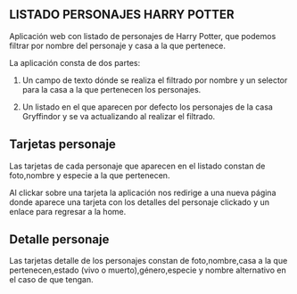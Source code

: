 ## LISTADO PERSONAJES HARRY POTTER

Aplicación web con listado de personajes de Harry Potter, que
podemos filtrar por nombre del personaje y casa a la que pertenece.

La aplicación consta de dos partes:

1. Un campo de texto dónde se realiza el filtrado por nombre y un selector para la casa a la que pertenecen los personajes.

2. Un listado en el que aparecen por defecto los personajes de la casa Gryffindor y se va actualizando al realizar el filtrado.

## Tarjetas personaje

Las tarjetas de cada personaje que aparecen en el listado constan de foto,nombre y especie a la que pertenecen.

Al clickar sobre una tarjeta la aplicación nos redirige a una nueva página donde aparece una tarjeta con los detalles del personaje clickado y un enlace para regresar a la home.

## Detalle personaje

Las tarjetas detalle de los personajes constan de foto,nombre,casa a la que pertenecen,estado (vivo o muerto),género,especie y nombre alternativo en el caso de que tengan.

